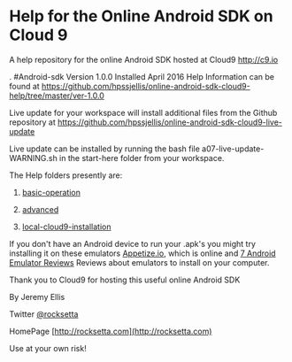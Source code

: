 # Help for the Online Android SDK on Cloud 9
A help repository for the online Android SDK hosted at Cloud9 http://c9.io

.
#Android-sdk Version 1.0.0
Installed April 2016 Help Information can be found at https://github.com/hpssjellis/online-android-sdk-cloud9-help/tree/master/ver-1.0.0


Live update for your workspace will install additional files from the Github repository at  https://github.com/hpssjellis/online-android-sdk-cloud9-live-update 

Live update can be installed by running the bash file a07-live-update-WARNING.sh in the start-here folder from your workspace.


The Help folders presently are:

1. [basic-operation](https://github.com/hpssjellis/online-android-sdk-cloud9-help/tree/master/ver-1.0.0)





1. [advanced](https://github.com/hpssjellis/online-android-sdk-cloud9-help/tree/master/ver-1.0.0/advanced)



1. [local-cloud9-installation](https://github.com/hpssjellis/online-android-sdk-cloud9-help/tree/master/ver-1.0.0/advanced/local-cloud9-install)


If you don't have an Android device to run your .apk's you might try installing it on these emulators [Appetize.io](https://appetize.io/), which is online and [7 Android Emulator Reviews](https://www.wondershare.com/mirror-emulator/free-and-online-android-emulators.html) Reviews about emulators to install on your computer.

Thank you to Cloud9 for hosting this useful online Android SDK

By Jeremy Ellis

Twitter [@rocksetta](https://twitter.com/rocksetta)

HomePage [http://rocksetta.com](http://rocksetta.com)

Use at your own risk!

